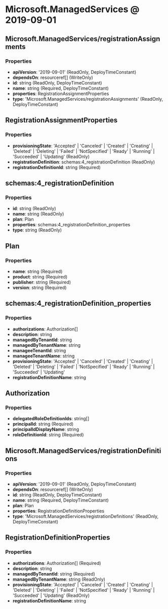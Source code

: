 # Microsoft.ManagedServices @ 2019-09-01

## Microsoft.ManagedServices/registrationAssignments
### Properties
* **apiVersion**: '2019-09-01' (ReadOnly, DeployTimeConstant)
* **dependsOn**: resourceref[] (WriteOnly)
* **id**: string (ReadOnly, DeployTimeConstant)
* **name**: string (Required, DeployTimeConstant)
* **properties**: RegistrationAssignmentProperties
* **type**: 'Microsoft.ManagedServices/registrationAssignments' (ReadOnly, DeployTimeConstant)

## RegistrationAssignmentProperties
### Properties
* **provisioningState**: 'Accepted' | 'Canceled' | 'Created' | 'Creating' | 'Deleted' | 'Deleting' | 'Failed' | 'NotSpecified' | 'Ready' | 'Running' | 'Succeeded' | 'Updating' (ReadOnly)
* **registrationDefinition**: schemas:4_registrationDefinition (ReadOnly)
* **registrationDefinitionId**: string (Required)

## schemas:4_registrationDefinition
### Properties
* **id**: string (ReadOnly)
* **name**: string (ReadOnly)
* **plan**: Plan
* **properties**: schemas:4_registrationDefinition_properties
* **type**: string (ReadOnly)

## Plan
### Properties
* **name**: string (Required)
* **product**: string (Required)
* **publisher**: string (Required)
* **version**: string (Required)

## schemas:4_registrationDefinition_properties
### Properties
* **authorizations**: Authorization[]
* **description**: string
* **managedByTenantId**: string
* **managedByTenantName**: string
* **manageeTenantId**: string
* **manageeTenantName**: string
* **provisioningState**: 'Accepted' | 'Canceled' | 'Created' | 'Creating' | 'Deleted' | 'Deleting' | 'Failed' | 'NotSpecified' | 'Ready' | 'Running' | 'Succeeded' | 'Updating'
* **registrationDefinitionName**: string

## Authorization
### Properties
* **delegatedRoleDefinitionIds**: string[]
* **principalId**: string (Required)
* **principalIdDisplayName**: string
* **roleDefinitionId**: string (Required)

## Microsoft.ManagedServices/registrationDefinitions
### Properties
* **apiVersion**: '2019-09-01' (ReadOnly, DeployTimeConstant)
* **dependsOn**: resourceref[] (WriteOnly)
* **id**: string (ReadOnly, DeployTimeConstant)
* **name**: string (Required, DeployTimeConstant)
* **plan**: Plan
* **properties**: RegistrationDefinitionProperties
* **type**: 'Microsoft.ManagedServices/registrationDefinitions' (ReadOnly, DeployTimeConstant)

## RegistrationDefinitionProperties
### Properties
* **authorizations**: Authorization[] (Required)
* **description**: string
* **managedByTenantId**: string (Required)
* **managedByTenantName**: string (ReadOnly)
* **provisioningState**: 'Accepted' | 'Canceled' | 'Created' | 'Creating' | 'Deleted' | 'Deleting' | 'Failed' | 'NotSpecified' | 'Ready' | 'Running' | 'Succeeded' | 'Updating' (ReadOnly)
* **registrationDefinitionName**: string

